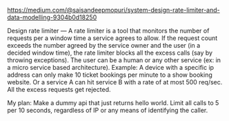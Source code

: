 https://medium.com/@saisandeepmopuri/system-design-rate-limiter-and-data-modelling-9304b0d18250

Design rate limiter — A rate limiter is a tool that monitors the number of requests per a window time a service agrees to allow. If the request count exceeds the number agreed by the service owner and the user (in a decided window time), the rate limiter blocks all the excess calls (say by throwing exceptions). The user can be a human or any other service (ex: in a micro service based architecture).
Example: A device with a specific ip address can only make 10 ticket bookings per minute to a show booking website. Or a service A can hit service B with a rate of at most 500 req/sec. All the excess requests get rejected.

My plan:
Make a dummy api that just returns hello world.
Limit all calls to 5 per 10 seconds, regardless of IP or any means of identifying the caller.

